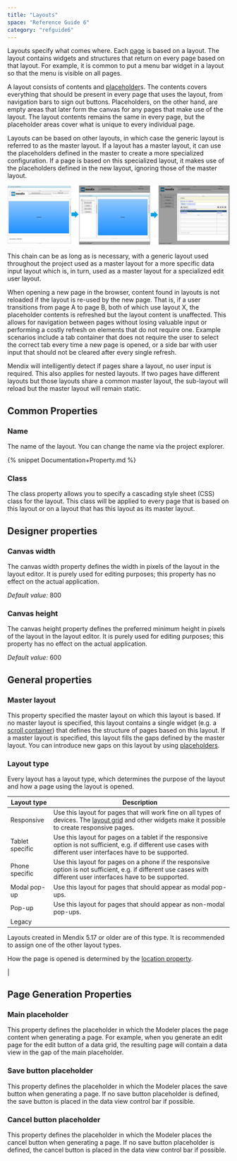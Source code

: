 ```yaml
---
title: "Layouts"
space: "Reference Guide 6"
category: "refguide6"
---
```



Layouts specify what comes where. Each [page](Page) is based on a layout. The layout contains widgets and structures that return on every page based on that layout. For example, it is common to put a menu bar widget in a layout so that the menu is visible on all pages.

A layout consists of contents and [placeholder](Placeholder)s. The contents covers everything that should be present in every page that uses the layout, from navigation bars to sign out buttons. Placeholders, on the other hand, are empty areas that later form the canvas for any pages that make use of the layout. The layout contents remains the same in every page, but the placeholder areas cover what is unique to every individual page. 

Layouts can be based on other layouts, in which case the generic layout is referred to as the master layout. If a layout has a master layout, it can use the placeholders defined in the master to create a more specialized configuration. If a page is based on this specialized layout, it makes use of the placeholders defined in the new layout, ignoring those of the master layout. 

![](attachments/16713875/16843991.png)

This chain can be as long as is necessary, with a generic layout used throughout the project used as a master layout for a more specific data input layout which is, in turn, used as a master layout for a specialized edit user layout. 

When opening a new page in the browser, content found in layouts is not reloaded if the layout is re-used by the new page. That is, if a user transitions from page A to page B, both of which use layout X, the placeholder contents is refreshed but the layout content is unaffected. This allows for navigation between pages without losing valuable input or performing a costly refresh on elements that do not require one. Example scenarios include a tab container that does not require the user to select the correct tab every time a new page is opened, or a side bar with user input that should not be cleared after every single refresh. 

Mendix will intelligently detect if pages share a layout, no user input is required. This also applies for nested layouts. If two pages have different layouts but those layouts share a common master layout, the sub-layout will reload but the master layout will remain static. 

## Common Properties

### Name

The name of the layout. You can change the name via the project explorer.

{% snippet Documentation+Property.md %}

### Class

The class property allows you to specify a cascading style sheet (CSS) class for the layout. This class will be applied to every page that is based on this layout or on a layout that has this layout as its master layout.

## Designer properties

### Canvas width

The canvas width property defines the width in pixels of the layout in the layout editor. It is purely used for editing purposes; this property has no effect on the actual application.

_Default value:_ 800

### Canvas height

The canvas height property defines the preferred minimum height in pixels of the layout in the layout editor. It is purely used for editing purposes; this property has no effect on the actual application.

_Default value:_ 600

## General properties

### Master layout

This property specified the master layout on which this layout is based. If no master layout is specified, this layout contains a single widget (e.g. a [scroll container](Scroll+Container)) that defines the structure of pages based on this layout. If a master layout is specified, this layout fills the gaps defined by the master layout. You can introduce new gaps on this layout by using [placeholders](Placeholder).

### Layout type

Every layout has a layout type, which determines the purpose of the layout and how a page using the layout is opened.

| Layout type | Description |
| --- | --- |
| Responsive | Use this layout for pages that will work fine on all types of devices. The [layout grid](Layout+grid) and other widgets make it possible to create responsive pages. |
| Tablet specific | Use this layout for pages on a tablet if the responsive option is not sufficient, e.g. if different use cases with different user interfaces have to be supported. |
| Phone specific | Use this layout for pages on a phone if the responsive option is not sufficient, e.g. if different use cases with different user interfaces have to be supported. |
| Modal pop-up | Use this layout for pages that should appear as modal pop-ups. |
| Pop-up | Use this layout for pages that should appear as non-modal pop-ups. |
| Legacy | 

Layouts created in Mendix 5.17 or older are of this type. It is recommended to assign one of the other layout types.

How the page is opened is determined by the [location property](Opening+Pages).

 |

## Page Generation Properties

### Main placeholder

This property defines the placeholder in which the Modeler places the page content when generating a page. For example, when you generate an edit page for the edit button of a data grid, the resulting page will contain a data view in the gap of the main placeholder.

### Save button placeholder

This property defines the placeholder in which the Modeler places the save button when generating a page. If no save button placeholder is defined, the save button is placed in the data view control bar if possible.

### Cancel button placeholder

This property defines the placeholder in which the Modeler places the cancel button when generating a page. If no save button placeholder is defined, the cancel button is placed in the data view control bar if possible.